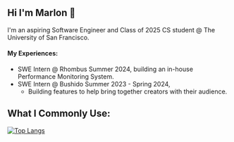 ## Hi I'm Marlon 👋

I'm an aspiring Software Engineer and Class of 2025 CS student @ The University of San Francisco.

#### My Experiences:

* SWE Intern @ Rhombus Summer 2024, building an in-house Performance Monitoring System. 
* SWE Intern @ Bushido Summer 2023 - Spring 2024,
  * Building features to help bring together creators with their audience.

## What I Commonly Use:
[![Top Langs](https://github-readme-stats.vercel.app/api/top-langs/?username=MarlonBair)](https://github.com/anuraghazra/github-readme-stats)

<!--
**MarlonBair/MarlonBair** is a ✨ _special_ ✨ repository because its `README.md` (this file) appears on your GitHub profile.

Here are some ideas to get you started:

- 🔭 I’m currently working on ...
- 🌱 I’m currently learning ...
- 👯 I’m looking to collaborate on ...
- 🤔 I’m looking for help with ...
- 💬 Ask me about ...
- 📫 How to reach me: ...
- 😄 Pronouns: ...
- ⚡ Fun fact: ...
-->
